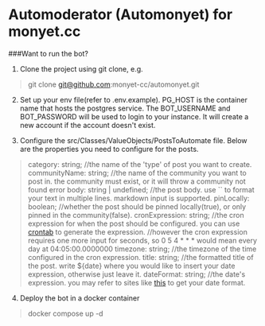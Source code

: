 # Automoderator (Automonyet) for monyet.cc

###Want to run the bot?
1. Clone the project using git clone, e.g. 
> git clone git@github.com:monyet-cc/automonyet.git

2. Set up your env file(refer to .env.example). 
PG_HOST is the container name that hosts the postgres service. The BOT_USERNAME and BOT_PASSWORD will be used to login to your instance. It will create a new account if the account doesn't exist.

3. Configure the src/Classes/ValueObjects/PostsToAutomate file. Below are the properties you need to configure for the posts.
> category: string; //the name of the 'type' of post you want to create. 
  communityName: string; //the name of the community you want to post in. the community must exist, or it will throw a community not found error
  body: string | undefined; //the post body. use `` to format your text in multiple lines. markdown input is supported.
  pinLocally: boolean; //whether the post should be pinned locally(true), or only pinned in the community(false).
  cronExpression: string; //the cron expression for when the post should be configured. you can use [crontab](https://crontab.guru/) to generate the expression.
  //however the cron expression requires one more input for seconds, so 0 5 4 * * * would mean every day at 04:05:00.0000000
  timezone: string; //the timezone of the time configured in the cron expression.
  title: string; //the formatted title of the post. write ${date} where you would like to insert your date expression, otherwise just leave it.
  dateFormat: string; //the date's expression. you may refer to sites like [this](https://www.timeanddate.com/date/pattern.html) to get your date format.

4. Deploy the bot in a docker container
> docker compose up -d


